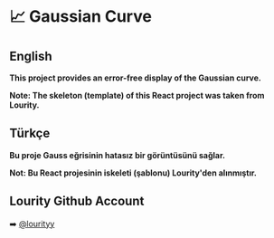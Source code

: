 # 📈 Gaussian Curve

## English
**This project provides an error-free display of the Gaussian curve.**

**Note: The skeleton (template) of this React project was taken from Lourity.**

## Türkçe
**Bu proje Gauss eğrisinin hatasız bir görüntüsünü sağlar.**

**Not: Bu React projesinin iskeleti (şablonu) Lourity'den alınmıştır.**

## Lourity Github Account
➡️ [@lourityy](https://github.com/lourityy)
